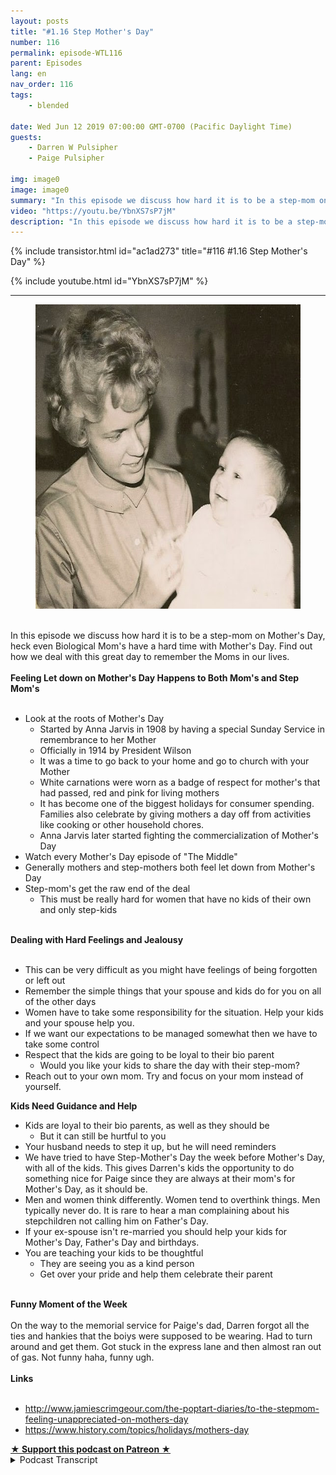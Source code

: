```yaml
---
layout: posts
title: "#1.16 Step Mother's Day"
number: 116
permalink: episode-WTL116
parent: Episodes
lang: en
nav_order: 116
tags:
    - blended

date: Wed Jun 12 2019 07:00:00 GMT-0700 (Pacific Daylight Time)
guests:
    - Darren W Pulsipher
    - Paige Pulsipher

img: image0
image: image0
summary: "In this episode we discuss how hard it is to be a step-mom on Mother's Day, heck even Biological Mom's have a hard time with Mother's Day. Find out how we deal with this great day to remember the Moms in our lives."
video: "https://youtu.be/YbnXS7sP7jM"
description: "In this episode we discuss how hard it is to be a step-mom on Mother's Day, heck even Biological Mom's have a hard time with Mother's Day. Find out how we deal with this great day to remember the Moms in our lives."
---
```


<div>
{% include transistor.html id="ac1ad273" title="#116 #1.16 Step Mother's Day" %}

{% include youtube.html id="YbnXS7sP7jM" %}
</div>

---

<html><head></head><body><div><figure data-trix-attachment="{&quot;contentType&quot;:&quot;image&quot;,&quot;height&quot;:487,&quot;url&quot;:&quot;https://lh3.googleusercontent.com/FintXM2WZAJFuHTMAwxVu_NuFSOU1ccLVi4LpdZIe0w4id5sRkwIb4fDvE8IOIIju5ADXrTuPEquDUbEBm13hAeOSg9DKrUGJfYGivoLQNT3tcQLW5zvnIHbaZqAhnR43Pogsx8KwWrHRiB8Bh6o2vDlavpdqDYUMtNiuWkrl6gqfR8N_TOqTMl1n6OU_5Wn1omTtl-duxqa_UVMR6pXb8dN3u2bQY2iasSdosS0Uj1kQsWO3LrZRmq8abfaqv2ETlDWLBJglZ_ggn1l8l-B_FM5S54NB5ry-cu84QtGXNg3DllLnHrg7WmCeR4txGBflAlVig0sCD1fuuw6Yqgle3_Srl7AfXrgjsQuH5ddd3oUSDwdVWCWPvRFZrRLXkBlkz2x74sd3wuogkGxFz27s5tqY4huSo1l5Pqg1zQkXNiNBKC8bxw5WU_ZMmXVLHZGiUVtNxel9tmEhNaexqCvDXJ1IlQ1sghMguVwixeJe5c748t0JZGzrgUI0F_Io6HznBcfjxK7G3uumNAfkB07TugPHvGU5uGIi0RDNXtuk1LcDEHBG9a46Z33o4PD6dHq20DwKC05PgG7VjUDOJvRV5mcXtZKqcURzC3lFqWxwW9_5E8FbQo6NIPB7eGW8wRnpWAOSZr9PYb0G8qrEPk3tNY4-t5ONsd4=w540-h487-no&quot;,&quot;width&quot;:540}" data-trix-content-type="image" class="attachment attachment--preview"><img src="./image0" width="540" height="487"><figcaption class="attachment__caption"></figcaption></figure></div><div><br></div><div>In this episode we discuss how hard it is to be a step-mom on Mother's Day, heck even Biological Mom's have a hard time with Mother's Day. Find out how we deal with this great day to remember the Moms in our lives.</div><div><strong><br>Feeling Let down on Mother's Day Happens to Both Mom's and Step Mom's<br></strong><br></div><ul><li>Look at the roots of Mother's Day<ul><li>Started by Anna Jarvis in 1908 by having a special Sunday Service in remembrance to her Mother</li><li>Officially in 1914 by President Wilson</li><li>It was a time to go back to your home and go to church with your Mother</li><li>White carnations were worn as a badge of respect for mother's that had passed, red and pink for living mothers</li><li>It has become one of the biggest holidays for consumer spending. Families also celebrate by giving mothers a day off from activities like cooking or other household chores.</li><li>Anna Jarvis later started fighting the commercialization of Mother's Day</li></ul></li><li>Watch every Mother's Day episode of "The Middle"</li><li>Generally mothers and step-mothers both feel let down from Mother's Day</li><li>Step-mom's get the raw end of the deal<ul><li>This must be really hard for women that have no kids of their own and only step-kids</li></ul></li></ul><div><strong><br>Dealing with Hard Feelings and Jealousy<br></strong><br></div><ul><li>This can be very difficult as you might have feelings of being forgotten or left out</li><li>Remember the simple things that your spouse and kids do for you on all of the other days</li><li>Women have to take some responsibility for the situation. Help your kids and your spouse help you.</li><li>If we want our expectations to be managed somewhat then we have to take some control</li><li>Respect that the kids are going to be loyal to their bio parent<ul><li>Would you like your kids to share the day with their step-mom?</li></ul></li><li>Reach out to your own mom. Try and focus on your mom instead of yourself.</li></ul><div><strong>Kids Need Guidance and Help</strong></div><ul><li>Kids are loyal to their bio parents, as well as they should be<ul><li>But it can still be hurtful to you</li></ul></li><li>Your husband needs to step it up, but he will need reminders</li><li>We have tried to have Step-Mother's Day the week before Mother's Day, with all of the kids. This gives Darren's kids the opportunity to do something nice for Paige since they are always at their mom's for Mother's Day, as it should be.</li><li>Men and women think differently. Women tend to overthink things. Men typically never do. It is rare to hear a man complaining about his stepchildren not calling him on Father's Day.</li><li>If your ex-spouse isn't re-married you should help your kids for Mother's Day, Father's Day and birthdays.&nbsp;</li><li>You are teaching your kids to be thoughtful<ul><li>They are seeing you as a kind person</li><li>Get over your pride and help them celebrate their parent</li></ul></li></ul><div><strong><br>Funny Moment of the Week<br></strong><br></div><div>On the way to the memorial service for Paige's dad, Darren forgot all the ties and hankies that the boiys were supposed to be wearing. Had to turn around and get them. Got stuck in the express lane and then almost ran out of gas. Not funny haha, funny ugh.</div><div><strong><br>Links<br></strong><br></div><ul><li><a href="http://www.jamiescrimgeour.com/the-poptart-diaries/to-the-stepmom-feeling-unappreciated-on-mothers-day">http://www.jamiescrimgeour.com/the-poptart-diaries/to-the-stepmom-feeling-unappreciated-on-mothers-day</a></li><li><a href="https://www.history.com/topics/holidays/mothers-day">https://www.history.com/topics/holidays/mothers-day</a></li></ul>
<strong>
  <a href="https://www.patreon.com/wheresthelemonade" target="_donate" rel="payment" title="★ Support this podcast on Patreon ★">★ Support this podcast on Patreon ★</a>
</strong></body></html>

<details>
<summary> Podcast Transcript </summary>

<p></p>

</details>
